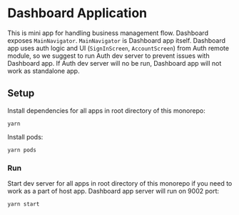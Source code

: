 # Dashboard Application

This is mini app for handling business management flow. Dashboard exposes `MainNavigator`. `MainNavigator` is Dashboard app itself. Dashboard app uses auth logic and UI (`SignInScreen`, `AccountScreen`) from Auth remote module, so we suggest to run Auth dev server to prevent issues with Dashboard app. If Auth dev server will no be run, Dashboard app will not work as standalone app.

## Setup

Install dependencies for all apps in root directory of this monorepo:

```
yarn
```

Install pods:

```
yarn pods
```

### Run

Start dev server for all apps in root directory of this monorepo if you need to work as a part of host app. Dashboard app server will run on 9002 port:

```
yarn start
```
